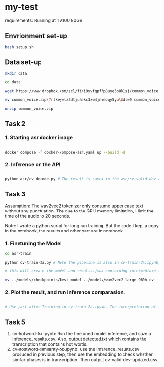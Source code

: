 # my-test

requirements: Running at 1 A100 80GB

## Envrionment set-up

```bash
bash setup.sh
```

## Data set-up

```bash
mkdir data

cd data

wget https://www.dropbox.com/scl/fi/i9yvfqpf7p8uye5o8k1sj/common_voice.zip?rlkey=lz3dtjuhekc3xw4jnoeoqy5yu&dl=0 

mv common_voice.zip\?rlkey=lz3dtjuhekc3xw4jnoeoqy5yu\&dl=0 common_voice.zip    

unzip common_voice.zip
```

## Task 2

### 1. Starting asr docker image

```bash

docker compose -f docker-compose-asr.yaml up --build -d 

```

### 2. Inference on the API

```bash

python asr/cv_decode.py # The result is saved in the asr/cv-valid-dev_asr.txt

```

## Task 3

Assumption: The wav2vec2 tokenizer only consume upper case text without any punctuation. The due to the GPU memory limitation, I limit the time of the audio to 20 seconds. 

Note: I wrote a python script for long run training. But the code I kept a copy in the notebook, the results and other part are in notebook.

### 1. Finetuning the Model

```bash
cd asr-train

python cv-train-2a.py # Note the pipeline is also in cv-train-2a.ipynb, but I put it as seperate python script because I could keep it in tmux session. 

# This will create the model and results.json containing intermediate train and validation logging result.

mv ../models/checkpoints/best_model ../models/wav2vec2-large-960h-cv
```

### 2. Plot the result, and run inference comparasion. 

```bash

# Use part after Training in cv-train-2a.ipynb. The interpretation of intermediate result also in the notebook.

```

## Task 5

1. cv-hotword-5a.ipynb: Run the finetuned model inference, and save a inference_results.csv. Also, output detected.txt which contains the transcription that contains hot words.
2. cv-hostword-similarity-5b.ipynb: Use the inference_results.csv produced in previous step, then use the embedding to check whether similar phases is in transcription. Then output cv-valid-dev-updated.csv.
